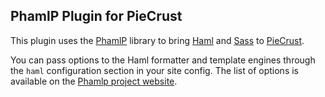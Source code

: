 
PhamlP Plugin for PieCrust
--------------------------

This plugin uses the [PhamlP][] library to bring [Haml][] and [Sass][] to 
[PieCrust][].

You can pass options to the Haml formatter and template engines through the
`haml` configuration section in your site config. The list of options is
available on the [Phamlp project website][1].


  [1]: http://code.google.com/p/phamlp/wiki/HamlOptions
  [phamlp]: http://code.google.com/p/phamlp/
  [haml]: http://haml-lang.com/
  [sass]: http://sass-lang.com/
  [piecrust]: http://bolt80.com/piecrust/

